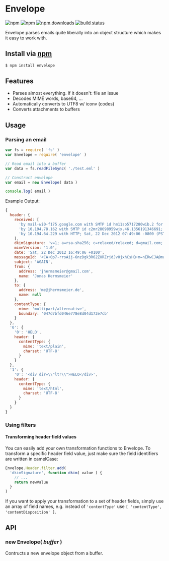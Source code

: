 # Envelope
[![npm](http://img.shields.io/npm/v/envelope.svg?style=flat-square)](https://npmjs.com/envelope)
[![npm](http://img.shields.io/npm/l/envelope.svg?style=flat-square)](https://npmjs.com/envelope)
[![npm downloads](http://img.shields.io/npm/dm/envelope.svg?style=flat-square)](https://npmjs.com/envelope)
[![build status](http://img.shields.io/travis/jhermsmeier/node-envelope.svg?style=flat-square)](https://travis-ci.org/jhermsmeier/node-envelope)

Envelope parses emails quite liberally into an object structure which makes it easy to work with.

## Install via [npm](https://npmjs.com)

```sh
$ npm install envelope
```

## Features

- Parses almost everything. If it doesn't: file an issue
- Decodes MIME words, base64, ...
- Automatically converts to UTF8 w/ iconv (codes)
- Converts attachments to buffers


## Usage

### Parsing an email

```javascript
var fs = require( 'fs' )
var Envelope = require( 'envelope' )

// Read email into a buffer
var data = fs.readFileSync( './test.eml' )

// Construct envelope
var email = new Envelope( data )

console.log( email )
```

Example Output:

```js
{
  header: {
    received: [
      'by mail-wi0-f175.google.com with SMTP id hm11so5717280wib.2 for <me@jhermsmeier.de>; Sat, 22 Dec 2012 07:49:06 -0800 (PST)',
      'by 10.194.78.162 with SMTP id c2mr28698959wjx.46.1356191346691; Sat, 22 Dec 2012 07:49:06 -0800 (PST)',
      'by 10.194.64.229 with HTTP; Sat, 22 Dec 2012 07:49:06 -0800 (PST)'
    ],
    dkimSignature: 'v=1; a=rsa-sha256; c=relaxed/relaxed; d=gmail.com; s=20120113; h=mime-version:date:message-id:subject:from:to:content-type; bh=DrlXO8ocnosZnW5ZN7P4S/fIdR8vwHj0TyzoPISZF2Q=; b=gOHBExs2JcJFRrozPDw88Js0dc0AHOo6YTZqrDTedfcK/jM/mxfu5rfVzuUnKAGiS5 ZvRvXvwYjIW0B9t0DDHDOs5soIukuEXeUw9OV2QD8qc5pmOShuRQWyW5pRftTF87omkj gV2Eik5K2f8FpNlyvuLDjMUmyP8RpLaRrii6+kRRsoJzzP41IqALmlLmJfvtnkeu5kM0 v4XnQ4hBNcaLuCmq3fZfCQFDexofECQOZ8FWE0VfdASG8HOJ6jgxuKwYtNfy11ySUSrI wFFlrjTfiNqSD9nzQns3j+xXLtqsvviJQXJgkC8O6mLel3GDwm8LHzBoszzqZ/FiL4rg Vdfw==',
    mimeVersion: '1.0',
    date: 'Sat, 22 Dec 2012 16:49:06 +0100',
    messageId: '<CA+0p7-rrsAij-6nzDgk3R62ZHRZrjdJvOjxhCsHQ+m=nERwCJA@mail.gmail.com>',
    subject: 'AGAIN',
    from: {
      address: 'jhermsmeier@gmail.com',
      name: 'Jonas Hermsmeier'
    },
    to: {
      address: 'me@jhermsmeier.de',
      name: null
    },
    contentType: {
      mime: 'multipart/alternative',
      boundary: '047d7bfd046e778e8d04d172e7cb'
    }
  },
  '0': {
    '0': 'HELO',
    header: {
      contentType: {
        mime: 'text/plain',
        charset: 'UTF-8'
      }
    }
  },
  '1': {
    '0': '<div dir=\\"ltr\\">HELO</div>',
    header: {
      contentType: {
        mime: 'text/html',
        charset: 'UTF-8'
      }
    }
  }
}
```

### Using filters

#### Transforming header field values

You can easily add your own transformation functions to Envelope.
To transform a specific header field value, just make sure the field identifiers are written in camelCase:

```javascript
Envelope.Header.filter.add(
  'dkimSignature', function dkim( value ) {
    // ...
    return newValue
  }
)
```

If you want to apply your transformation to a set of header fields, simply use an array of field names, e.g. instead of `'contentType'` use `[ 'contentType', 'contentDisposition' ]`.


## API

### new Envelope( *buffer* )
Contructs a new envelope object from a buffer.
